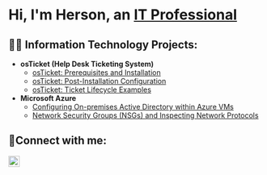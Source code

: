 <h1>Hi, I'm Herson, an <a href="https://www.linkedin.com/in/herson-guevara-29ab3127b/">IT Professional</a></h1>

<h2>👨‍💻 Information Technology Projects:</h2>

- <b>osTicket (Help Desk Ticketing System)</b>
  - [osTicket: Prerequisites and Installation](https://github.com/guevaraog/osticket-prereqs)
  - [osTicket: Post-Installation Configuration](https://github.com/guevaraog/post-install-config)
  - [osTicket: Ticket Lifecycle Examples](https://github.com/guevaraog/ticket-lifecycle)
- <b>Microsoft Azure</b>
  - [Configuring On-premises Active Directory within Azure VMs](https://github.com/guevaraog/configure-ad)
  - [Network Security Groups (NSGs) and Inspecting Network Protocols](https://github.com/guevaraog/azure-network-protocols)

<h2>🤳Connect with me:</h2>

[<img align="left" alt="Herson | LinkedIn" width="22px" src="" />][linkedin]



[linkedin]: https://linkedin.com/in/Josh
